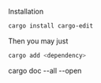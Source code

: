 Installation
```bash
cargo install cargo-edit
```

Then you may just
```bash
cargo add <dependency>
```
cargo doc --all --open
